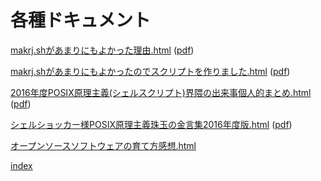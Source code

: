 

# 各種ドキュメント


[makrj.shがあまりにもよかった理由.html](./makrj.sh%E3%81%8C%E3%81%82%E3%81%BE%E3%82%8A%E3%81%AB%E3%82%82%E3%82%88%E3%81%8B%E3%81%A3%E3%81%9F%E7%90%86%E7%94%B1.html) ([pdf](https://div-jp.github.io/code/pdf/makrj.sh%E3%81%8C%E3%81%82%E3%81%BE%E3%82%8A%E3%81%AB%E3%82%82%E3%82%88%E3%81%8B%E3%81%A3%E3%81%9F%E7%90%86%E7%94%B1.pdf))


[makrj.shがあまりにもよかったのでスクリプトを作りました.html](./makrj.shがあまりにもよかったのでスクリプトを作りました.html) ([pdf](https://div-jp.github.io/code/pdf/makrj.shがあまりにもよかったのでスクリプトを作りました.pdf))


[2016年度POSIX原理主義(シェルスクリプト)界隈の出来事個人的まとめ.html](./2016%E5%B9%B4%E5%BA%A6POSIX%E5%8E%9F%E7%90%86%E4%B8%BB%E7%BE%A9\(%E3%82%B7%E3%82%A7%E3%83%AB%E3%82%B9%E3%82%AF%E3%83%AA%E3%83%97%E3%83%88\)%E7%95%8C%E9%9A%88%E3%81%AE%E5%87%BA%E6%9D%A5%E4%BA%8B%E5%80%8B%E4%BA%BA%E7%9A%84%E3%81%BE%E3%81%A8%E3%82%81.html) ([pdf](https://div-jp.github.io/code/pdf/2016%E5%B9%B4%E5%BA%A6POSIX%E5%8E%9F%E7%90%86%E4%B8%BB%E7%BE%A9\(%E3%82%B7%E3%82%A7%E3%83%AB%E3%82%B9%E3%82%AF%E3%83%AA%E3%83%97%E3%83%88\)%E7%95%8C%E9%9A%88%E3%81%AE%E5%87%BA%E6%9D%A5%E4%BA%8B%E5%80%8B%E4%BA%BA%E7%9A%84%E3%81%BE%E3%81%A8%E3%82%81.pdf))


[シェルショッカー様POSIX原理主義珠玉の金言集2016年度版.html](./シェルショッカー様POSIX原理主義珠玉の金言集2016年度版.html) ([pdf](https://div-jp.github.io/code/pdf/シェルショッカー様POSIX原理主義珠玉の金言集2016年度版.pdf))



[オープンソースソフトウェアの育て方感想.html](./オープンソースソフトウェアの育て方感想.html)




[index](https://div-jp.github.io/code/)


